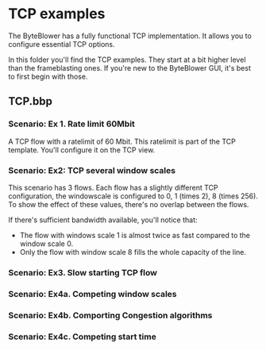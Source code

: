 # TCP examples 

The ByteBlower has a fully functional TCP implementation. It allows you to
configure essential TCP options.

In this folder you'll find the TCP examples. They start at a bit higher level
than the frameblasting ones.  If you're new to the ByteBlower GUI, it's best to
first begin with those.

## TCP.bbp

### Scenario: Ex 1. Rate limit 60Mbit
A TCP flow with a ratelimit of 60 Mbit. This ratelimit is part of the TCP
template. You'll configure it on the TCP view.

### Scenario: Ex2: TCP several window scales
This scenario has 3 flows. Each flow has a slightly different TCP
configuration, the windowscale is configured to 0, 1 (times 2), 8 (times 256).
To show the effect of these values, there's no overlap between the flows.

If there's sufficient bandwidth available, you'll notice that:
* The flow with windows scale 1 is almost twice as fast compared to the window scale 0.
* Only the flow with window scale 8 fills the whole capacity of the line.

### Scenario: Ex3. Slow starting TCP flow


### Scenario: Ex4a. Competing window scales

### Scenario: Ex4b. Comporting Congestion algorithms

### Scenario: Ex4c. Competing start time
